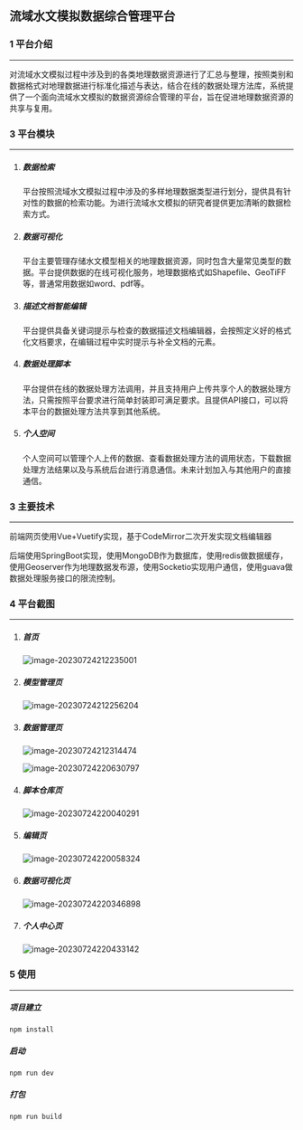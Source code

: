 ## 流域水文模拟数据综合管理平台

### 1 平台介绍

****

​        对流域水文模拟过程中涉及到的各类地理数据资源进行了汇总与整理，按照类别和数据格式对地理数据进行标准化描述与表达，结合在线的数据处理方法库，系统提供了一个面向流域水文模拟的数据资源综合管理的平台，旨在促进地理数据资源的共享与复用。

### **3 平台模块**

****

1. ##### 数据检索

   平台按照流域水文模拟过程中涉及的多样地理数据类型进行划分，提供具有针对性的数据的检索功能。为进行流域水文模拟的研究者提供更加清晰的数据检索方式。

2. ##### 数据可视化

   平台主要管理存储水文模型相关的地理数据资源，同时包含大量常见类型的数据。平台提供数据的在线可视化服务，地理数据格式如Shapefile、GeoTiFF等，普通常用数据如word、pdf等。

3. ##### 描述文档智能编辑

   平台提供具备关键词提示与检查的数据描述文档编辑器，会按照定义好的格式化文档要求，在编辑过程中实时提示与补全文档的元素。

4. ##### 数据处理脚本

   平台提供在线的数据处理方法调用，并且支持用户上传共享个人的数据处理方法，只需按照平台要求进行简单封装即可满足要求。且提供API接口，可以将本平台的数据处理方法共享到其他系统。

5. ##### 个人空间

   个人空间可以管理个人上传的数据、查看数据处理方法的调用状态，下载数据处理方法结果以及与系统后台进行消息通信。未来计划加入与其他用户的直接通信。

### 3 主要技术

****

​        前端网页使用Vue+Vuetify实现，基于CodeMirror二次开发实现文档编辑器

​        后端使用SpringBoot实现，使用MongoDB作为数据库，使用redis做数据缓存，使用Geoserver作为地理数据发布源，使用Socketio实现用户通信，使用guava做数据处理服务接口的限流控制。



### 4 平台截图

****

1. ##### 首页

   ![image-20230724212235001](./水文.assets/image-20230724212235001.png)

2. ##### 模型管理页

   ![image-20230724212256204](./水文.assets/image-20230724212256204.png)

3. ##### 数据管理页

   ![image-20230724212314474](./水文.assets/image-20230724212314474.png)

   ![image-20230724220630797](./水文.assets/image-20230724220630797.png)

4. ##### 脚本仓库页

   ![image-20230724220040291](./水文.assets/image-20230724220040291.png)

5. ##### 编辑页

   ![image-20230724220058324](./水文.assets/image-20230724220058324.png)

6. ##### 数据可视化页

   ![image-20230724220346898](./水文.assets/image-20230724220346898.png)

7. ##### 个人中心页

   ![image-20230724220433142](./水文.assets/image-20230724220433142.png)

### 5 使用

****

##### 项目建立

```
npm install
```

##### 启动

```
npm run dev
```

##### 打包

```
npm run build
```

